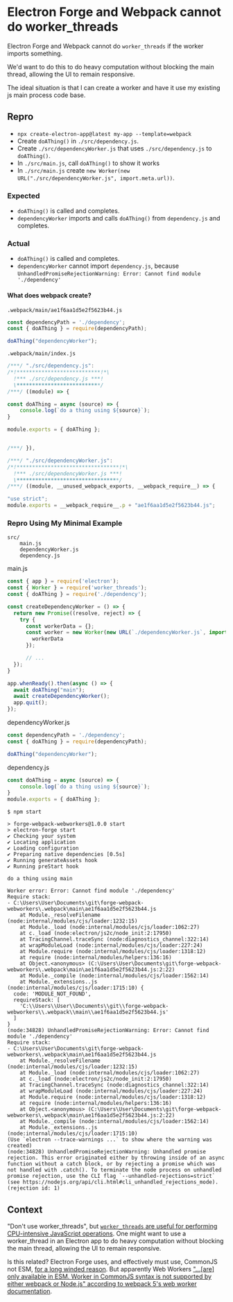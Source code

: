 # Electron Forge and Webpack cannot do worker_threads

Electron Forge and Webpack cannot do `worker_threads` if the worker imports something.

We'd want to do this to do heavy computation without blocking the main thread, allowing the UI to remain responsive. 

The ideal situation is that I can create a worker and have it use my existing js main process code base.

## Repro

- `npx create-electron-app@latest my-app --template=webpack`
- Create `doAThing()` in `./src/dependency.js`.
- Create `./src/dependencyWorker.js` that uses `./src/dependency.js` to `doAThing()`.
- In `./src/main.js`, call `doAThing()` to show it works
- In `./src/main.js` create `new Worker(new URL("./src/dependencyWorker.js", import.meta.url))`.

### Expected

- `doAThing()` is called and completes.
- `dependencyWorker` imports and calls `doAThing()` from `dependency.js` and completes.

### Actual

- `doAThing()` is called and completes.
- `dependencyWorker` cannot import `dependency.js`, because `UnhandledPromiseRejectionWarning: Error: Cannot find module './dependency'`

#### What does webpack create?

`.webpack/main/ae1f6aa1d5e2f5623b44.js`
```js
const dependencyPath = './dependency';
const { doAThing } = require(dependencyPath);

doAThing("dependencyWorker");
```
`.webpack/main/index.js`
```js
/***/ "./src/dependency.js":
/*!***************************!*\
  !*** ./src/dependency.js ***!
  \***************************/
/***/ ((module) => {

const doAThing = async (source) => {
    console.log(`do a thing using ${source}`);
}

module.exports = { doAThing };


/***/ }),

/***/ "./src/dependencyWorker.js":
/*!*********************************!*\
  !*** ./src/dependencyWorker.js ***!
  \*********************************/
/***/ ((module, __unused_webpack_exports, __webpack_require__) => {

"use strict";
module.exports = __webpack_require__.p + "ae1f6aa1d5e2f5623b44.js";
```


### Repro Using My Minimal Example
```
src/
    main.js
    dependencyWorker.js
    dependency.js
```

main.js
```js
const { app } = require('electron');
const { Worker } = require('worker_threads');
const { doAThing } = require('./dependency');

const createDependencyWorker = () => {
  return new Promise((resolve, reject) => {
    try {
      const workerData = {};
      const worker = new Worker(new URL(`./dependencyWorker.js`, import.meta.url), {
        workerData
      });

      // ...
  });
}

app.whenReady().then(async () => {
  await doAThing("main");
  await createDependencyWorker();
  app.quit();
});
```

dependencyWorker.js
```js
const dependencyPath = './dependency';
const { doAThing } = require(dependencyPath);

doAThing("dependencyWorker");
```

dependency.js
```js
const doAThing = async (source) => {
    console.log(`do a thing using ${source}`);
}
module.exports = { doAThing };
```

```
$ npm start

> forge-webpack-webworkers@1.0.0 start
> electron-forge start
✔ Checking your system
✔ Locating application
✔ Loading configuration
✔ Preparing native dependencies [0.5s]
✔ Running generateAssets hook
✔ Running preStart hook

do a thing using main

Worker error: Error: Cannot find module './dependency'
Require stack:
- C:\Users\User\Documents\git\forge-webpack-webworkers\.webpack\main\ae1f6aa1d5e2f5623b44.js
    at Module._resolveFilename (node:internal/modules/cjs/loader:1232:15)
    at Module._load (node:internal/modules/cjs/loader:1062:27)
    at c._load (node:electron/js2c/node_init:2:17950)
    at TracingChannel.traceSync (node:diagnostics_channel:322:14)
    at wrapModuleLoad (node:internal/modules/cjs/loader:227:24)
    at Module.require (node:internal/modules/cjs/loader:1318:12)
    at require (node:internal/modules/helpers:136:16)
    at Object.<anonymous> (C:\Users\User\Documents\git\forge-webpack-webworkers\.webpack\main\ae1f6aa1d5e2f5623b44.js:2:22)
    at Module._compile (node:internal/modules/cjs/loader:1562:14)
    at Module._extensions..js (node:internal/modules/cjs/loader:1715:10) {
  code: 'MODULE_NOT_FOUND',
  requireStack: [
    'C:\\Users\\User\\Documents\\git\\forge-webpack-webworkers\\.webpack\\main\\ae1f6aa1d5e2f5623b44.js'
  ]
}
(node:34828) UnhandledPromiseRejectionWarning: Error: Cannot find module './dependency'
Require stack:
- C:\Users\User\Documents\git\forge-webpack-webworkers\.webpack\main\ae1f6aa1d5e2f5623b44.js
    at Module._resolveFilename (node:internal/modules/cjs/loader:1232:15)
    at Module._load (node:internal/modules/cjs/loader:1062:27)
    at c._load (node:electron/js2c/node_init:2:17950)
    at TracingChannel.traceSync (node:diagnostics_channel:322:14)
    at wrapModuleLoad (node:internal/modules/cjs/loader:227:24)
    at Module.require (node:internal/modules/cjs/loader:1318:12)
    at require (node:internal/modules/helpers:136:16)
    at Object.<anonymous> (C:\Users\User\Documents\git\forge-webpack-webworkers\.webpack\main\ae1f6aa1d5e2f5623b44.js:2:22)
    at Module._compile (node:internal/modules/cjs/loader:1562:14)
    at Module._extensions..js (node:internal/modules/cjs/loader:1715:10)
(Use `electron --trace-warnings ...` to show where the warning was created)
(node:34828) UnhandledPromiseRejectionWarning: Unhandled promise rejection. This error originated either by throwing inside of an async function without a catch block, or by rejecting a promise which was not handled with .catch(). To terminate the node process on unhandled promise rejection, use the CLI flag `--unhandled-rejections=strict` (see https://nodejs.org/api/cli.html#cli_unhandled_rejections_mode). (rejection id: 1)
```

## Context 

"Don't use worker_threads", but [`worker_threads` are useful for performing CPU-intensive JavaScript operations](https://nodejs.org/api/worker_threads.html). One might want to use a worker_thread in an Electron app to do heavy computation without blocking the main thread, allowing the UI to remain responsive.

Is this related? Electron Forge uses, and effectively must use, CommonJS not ESM, [for a long winded reason](https://github.com/electron/forge/issues/3129). But apparently Web Workers ["...\[are\] only available in ESM. Worker in CommonJS syntax is not supported by either webpack or Node.js" according to webpack 5's web worker documentation](https://webpack.js.org/guides/web-workers/).